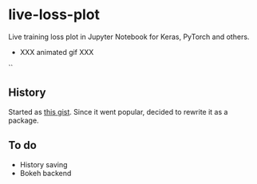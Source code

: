 # live-loss-plot

Live training loss plot in Jupyter Notebook for Keras, PyTorch and others.

* XXX animated gif XXX

``



## History

Started as [this gist](https://gist.github.com/stared/dfb4dfaf6d9a8501cd1cc8b8cb806d2e). Since it went popular, decided to rewrite it as a package.


## To do

* History saving
* Bokeh backend
